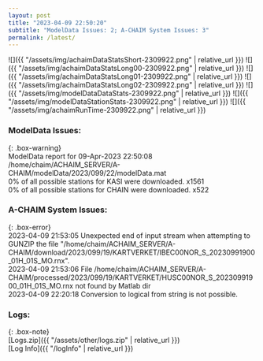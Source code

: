 ```yaml
---
layout: post
title: "2023-04-09 22:50:20"
subtitle: "ModelData Issues: 2; A-CHAIM System Issues: 3"
permalink: /latest/
---
```


![]({{ "/assets/img/achaimDataStatsShort-2309922.png" | relative_url }})
![]({{ "/assets/img/achaimDataStatsLong00-2309922.png" | relative_url }})
![]({{ "/assets/img/achaimDataStatsLong01-2309922.png" | relative_url }})
![]({{ "/assets/img/achaimDataStatsLong02-2309922.png" | relative_url }})
![]({{ "/assets/img/modelDataDataStats-2309922.png" | relative_url }})
![]({{ "/assets/img/modelDataStationStats-2309922.png" | relative_url }})
![]({{ "/assets/img/achaimRunTime-2309922.png" | relative_url }})


### ModelData Issues:  
  
{: .box-warning}  
 ModelData report for 09-Apr-2023 22:50:08   
 /home/chaim/ACHAIM_SERVER/A-CHAIM/modelData/2023/099/22/modelData.mat   
 0% of all possible stations for KASI were downloaded. x1561   
 0% of all possible stations for CHAIN were downloaded. x522   
  
### A-CHAIM System Issues:  
  
{: .box-error}  
2023-04-09 21:53:05 Unexpected end of input stream when attempting to GUNZIP the file "/home/chaim/ACHAIM_SERVER/A-CHAIM/download/2023/099/19/KARTVERKET/IBEC00NOR_S_20230991900_01H_01S_MO.rnx".  
2023-04-09 21:53:06 File /home/chaim/ACHAIM_SERVER/A-CHAIM/processed/2023/099/19/KARTVERKET/HUSC00NOR_S_20230991900_01H_01S_MO.rnx not found by Matlab dir  
2023-04-09 22:20:18 Conversion to logical from string is not possible.  

### Logs:  
  
{: .box-note}  
[Logs.zip]({{ "/assets/other/logs.zip" | relative_url }})  
[Log Info]({{ "/logInfo" | relative_url }})  
